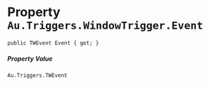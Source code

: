 # Property `Au.Triggers.WindowTrigger.Event`

```
public TWEvent Event { get; }
```

##### Property Value

`Au.Triggers.TWEvent`